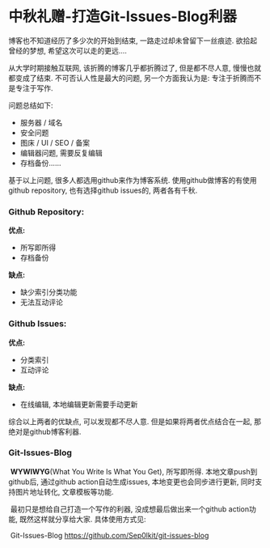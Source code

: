 # 中秋礼赠-打造Git-Issues-Blog利器

博客也不知道经历了多少次的开始到结束, 一路走过却未曾留下一丝痕迹. 欲拾起曾经的梦想, 希望这次可以走的更远....

从大学时期接触互联网, 该折腾的博客几乎都折腾过了,  但是都不尽人意, 慢慢也就都变成了结束.  不可否认人性是最大的问题, 另一个方面我认为是: 专注于折腾而不是专注于写作.  

问题总结如下:

- 服务器 / 域名
- 安全问题
- 图床 / UI / SEO / 备案
- 编辑器问题, 需要反复编辑
- 存档备份......

基于以上问题, 很多人都选用github来作为博客系统. 使用github做博客的有使用github repository, 也有选择github issues的, 两者各有千秋.

### Github Repository:

**优点:**

- 所写即所得
- 存档备份

**缺点:**

- 缺少索引分类功能
- 无法互动评论

### **Github Issues:**

**优点:**

- 分类索引
- 互动评论

**缺点:**

- 在线编辑, 本地编辑更新需要手动更新

综合以上两者的优缺点, 可以发现都不尽人意. 但是如果将两者优点结合在一起, 那绝对是github博客利器. 

### Git-Issues-Blog

​	**WYWIWYG**(What You Write Is What You Get), 所写即所得.  本地文章push到github后, 通过github action自动生成issues, 本地变更也会同步进行更新, 同时支持图片地址转化, 文章模板等功能.

​	最初只是想给自己打造一个写作的利器, 没成想最后做出来一个github action功能, 既然这样就分享给大家.  具体使用方式见:  

​	Git-Issues-Blog  https://github.com/Sep0lkit/git-issues-blog

